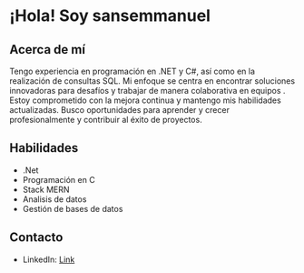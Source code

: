 # ¡Hola! Soy sansemmanuel

## Acerca de mí
Tengo experiencia en programación en .NET y C#, así como en la realización de consultas SQL. Mi enfoque se centra en encontrar soluciones innovadoras para desafíos y trabajar de manera colaborativa en equipos . Estoy comprometido con la mejora continua y mantengo mis habilidades actualizadas. Busco oportunidades para aprender y crecer profesionalmente y contribuir al éxito de proyectos.

## Habilidades
- .Net 
- Programación en C 
- Stack MERN
- Analisis de datos
- Gestión de bases de datos


## Contacto
- LinkedIn: [Link](https://www.linkedin.com/in/emmanuel-sansberro/)


